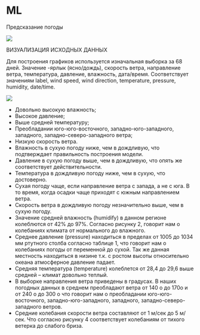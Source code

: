 # ML
Предсказание погоды

<a href="https://savepice.ru" target="_blank" title="хостинг картинок"><img src="https://cdn1.savepice.ru/uploads/2019/2/18/15815d25a83945a33ffb0fcedb707f60-full.png" border="0"/></a>

ВИЗУАЛИЗАЦИЯ ИСХОДНЫХ ДАННЫХ 

Для построения графиков используется изначальная выборка за 68 дней. Значение -ярлык (ясно/дождь), скорость ветра, направление ветра, температура, давление, влажность, дата/время. Соответствует значениям label, wind speed, wind direction, temperature, pressure, humidity, date/time. 

<a href="https://savepice.ru" target="_blank" title="хостинг картинок"><img src="https://cdn1.savepice.ru/uploads/2019/2/18/2e1d5518ca00591648ce1dda8aaf7c72-full.png" border="0"/></a>

- Довольно высокую влажность;  
- Высокое давление;  
- Выше средней температуру;  
- Преобладании юго-юго-восточного, западно-юго-западного, западного, западно-северо-западного ветра; 
- Низкую скорость ветра. 
- Влажность в сухую погоду ниже, чем в дождливую, что подтверждает правильность построения модели. 
- Давление в сухую погоду выше, чем в дождливую, что опять же соответствует действительности. 
- Температура в дождливую погоду ниже, чем в сухую, что достоверно. 
- Сухая погоду чаще, если направление ветра с запада, а не с юга. В то время, когда осадки чаще приходят с южным направлением ветра. 
- Скорость ветра в дождливую погоду незначительно выше, чем в сухую погоду. 
- Значение средней влажность (humidify) в данном регионе колеблются от 42% до 97%. Согласно рисунку 2, говорит нам о колебаниях климата от нормального до влажного.  
- Среднее давление (pressure) находиться в пределах от 1005 до 1034 мм ртутного столба согласно таблице 1, что говорит нам о колебаниях погоды от переменной до сухой. Так же данная местность находиться в низине т.к. с ростом высоты относительно океана атмосферное давление падает.  
- Средняя температура (temperature) колеблется от 28,4 до 29,6 выше средней – климат довольно теплый.  
- В выборке направления ветра приведены в градусах. В наших погодных данных в среднем преобладают ветра от 140 о до 170о и от 240 о до 300 о что говорит нам о преобладании юго-юго-восточного, западно-юго-западного, западного, западно-северо-западного ветров. 
- Средние колебания скорости ветра составляют от 1 м/сек до 5 м/сек. Что согласно рисунку 4 соответствует колебаниям от тихого ветерка до слабого бриза. 

